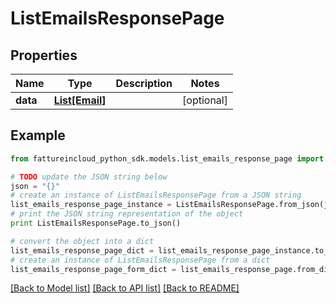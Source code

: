 # ListEmailsResponsePage


## Properties
Name | Type | Description | Notes
------------ | ------------- | ------------- | -------------
**data** | [**List[Email]**](Email.md) |  | [optional] 

## Example

```python
from fattureincloud_python_sdk.models.list_emails_response_page import ListEmailsResponsePage

# TODO update the JSON string below
json = "{}"
# create an instance of ListEmailsResponsePage from a JSON string
list_emails_response_page_instance = ListEmailsResponsePage.from_json(json)
# print the JSON string representation of the object
print ListEmailsResponsePage.to_json()

# convert the object into a dict
list_emails_response_page_dict = list_emails_response_page_instance.to_dict()
# create an instance of ListEmailsResponsePage from a dict
list_emails_response_page_form_dict = list_emails_response_page.from_dict(list_emails_response_page_dict)
```
[[Back to Model list]](../README.md#documentation-for-models) [[Back to API list]](../README.md#documentation-for-api-endpoints) [[Back to README]](../README.md)


